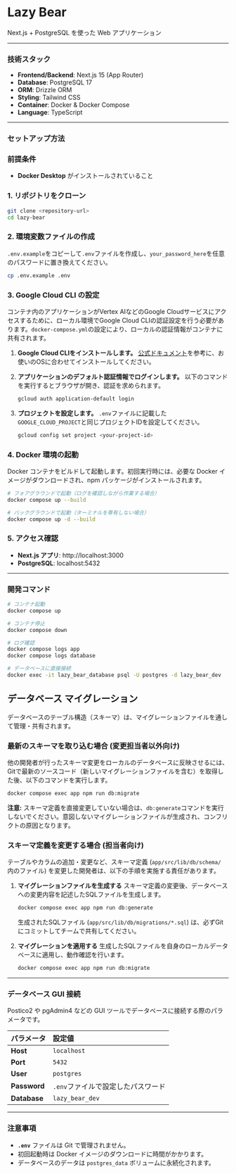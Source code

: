 # Lazy Bear

Next.js + PostgreSQL を使った Web アプリケーション

---

### 技術スタック

- **Frontend/Backend**: Next.js 15 (App Router)
- **Database**: PostgreSQL 17
- **ORM**: Drizzle ORM
- **Styling**: Tailwind CSS
- **Container**: Docker & Docker Compose
- **Language**: TypeScript

---

### セットアップ方法

### 前提条件

- **Docker Desktop** がインストールされていること

### 1\. リポジトリをクローン

```bash
git clone <repository-url>
cd lazy-bear
```

### 2\. 環境変数ファイルの作成

`.env.example`をコピーして`.env`ファイルを作成し、`your_password_here`を任意のパスワードに置き換えてください。

```bash
cp .env.example .env
```

### 3\. Google Cloud CLI の設定

コンテナ内のアプリケーションがVertex AIなどのGoogle Cloudサービスにアクセスするために、ローカル環境でGoogle Cloud CLIの認証設定を行う必要があります。`docker-compose.yml`の設定により、ローカルの認証情報がコンテナに共有されます。

1. **Google Cloud CLIをインストールします。**
   [公式ドキュメント](https://cloud.google.com/sdk/docs/install)を参考に、お使いのOSに合わせてインストールしてください。

2. **アプリケーションのデフォルト認証情報でログインします。**
   以下のコマンドを実行するとブラウザが開き、認証を求められます。
   ```bash
   gcloud auth application-default login
   ```

3. **プロジェクトを設定します。**
   `.env`ファイルに記載した`GOOGLE_CLOUD_PROJECT`と同じプロジェクトIDを設定してください。
   ```bash
   gcloud config set project <your-project-id>
   ```

### 4\. Docker 環境の起動

Docker コンテナをビルドして起動します。初回実行時には、必要な Docker イメージがダウンロードされ、npm パッケージがインストールされます。

```bash
# フォアグラウンドで起動（ログを確認しながら作業する場合）
docker compose up --build

# バックグラウンドで起動（ターミナルを専有しない場合）
docker compose up -d --build
```

### 5\. アクセス確認

- **Next.js アプリ**: http://localhost:3000
- **PostgreSQL**: localhost:5432

---

### 開発コマンド

```bash
# コンテナ起動
docker compose up

# コンテナ停止
docker compose down

# ログ確認
docker compose logs app
docker compose logs database

# データベースに直接接続
docker exec -it lazy_bear_database psql -U postgres -d lazy_bear_dev
```

## データベース マイグレーション

データベースのテーブル構造（スキーマ）は、マイグレーションファイルを通して管理・共有されます。

### 最新のスキーマを取り込む場合 (変更担当者以外向け)

他の開発者が行ったスキーマ変更をローカルのデータベースに反映させるには、Gitで最新のソースコード（新しいマイグレーションファイルを含む）を取得した後、以下のコマンドを実行します。

```bash
docker compose exec app npm run db:migrate
```

**注意:** スキーマ定義を直接変更していない場合は、`db:generate`コマンドを実行しないでください。意図しないマイグレーションファイルが生成され、コンフリクトの原因となります。

### スキーマ定義を変更する場合 (担当者向け)

テーブルやカラムの追加・変更など、スキーマ定義 (`app/src/lib/db/schema/` 内のファイル) を変更した開発者は、以下の手順を実施する責任があります。

1.  **マイグレーションファイルを生成する**
    スキーマ定義の変更後、データベースへの変更内容を記述したSQLファイルを生成します。
    ```bash
    docker compose exec app npm run db:generate
    ```
    生成されたSQLファイル (`app/src/lib/db/migrations/*.sql`) は、必ずGitにコミットしてチームで共有してください。

2.  **マイグレーションを適用する**
    生成したSQLファイルを自身のローカルデータベースに適用し、動作確認を行います。
    ```bash
    docker compose exec app npm run db:migrate
    ```


---

### データベース GUI 接続

Postico2 や pgAdmin4 などの GUI ツールでデータベースに接続する際のパラメータです。

| パラメータ   | 設定値                             |
| :----------- | :--------------------------------- |
| **Host**     | `localhost`                        |
| **Port**     | `5432`                             |
| **User**     | `postgres`                         |
| **Password** | `.env`ファイルで設定したパスワード |
| **Database** | `lazy_bear_dev`                    |

---

### 注意事項

- **`.env`** ファイルは Git で管理されません。
- 初回起動時は Docker イメージのダウンロードに時間がかかります。
- データベースのデータは `postgres_data` ボリュームに永続化されます。
